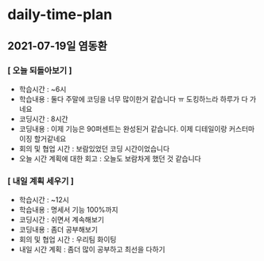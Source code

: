 # daily-time-plan
## 2021-07-19일 염동환

### [ 오늘 되돌아보기 ]

* 학습시간 :  ~6시
* 학습내용 : 둘다 주말에 코딩을 너무 많이한거 같습니다 ㅠ 도킹하느라 하루가 다 가네요 
* 코딩시간 : 8시간
* 코딩내용 : 이제 기능은 90퍼센트는 완성된거 같습니다. 이제 디테일이랑 커스터마이징 할거같네요
* 회의 및 협업 시간 : 보람있었던 코딩 시간이었습니다
* 오늘 시간 계획에 대한 회고 : 오늘도 보람차게 했던 것 같습니다



### [ 내일 계획 세우기 ]

* 학습시간 :  ~12시
* 학습내용 : 명세서 기능 100%까지 
* 코딩시간 : 쉬면서 계속해보기
* 코딩내용 : 좀더 공부해보기
* 회의 및 협업 시간 : 우리팀 화이팅
* 내일 시간 계획 : 좀더 많이 공부하고 최선을 다하기
